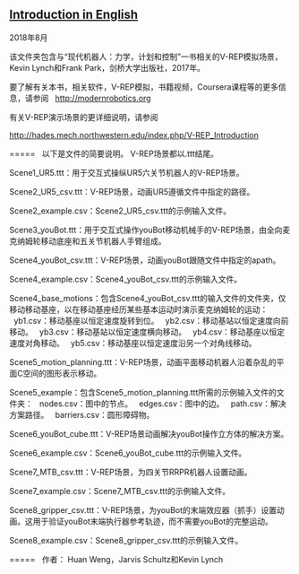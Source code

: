 ## [Introduction in English](https://github.com/zhiwen-chen/V-REP_scenes/blob/master/README_EN.md "Introduction in English")

2018年8月

该文件夹包含与“现代机器人：力学，计划和控制”一书相关的V-REP模拟场景，Kevin Lynch和Frank Park，剑桥大学出版社，2017年。

要了解有关本书，相关软件，V-REP模拟，书籍视频，Coursera课程等的更多信息，请参阅
 
http://modernrobotics.org

有关V-REP演示场景的更详细说明，请参阅

http://hades.mech.northwestern.edu/index.php/V-REP_Introduction

=====
 
以下是文件的简要说明。 V-REP场景都以.ttt结尾。

Scene1_UR5.ttt：用于交互式操纵UR5六关节机器人的V-REP场景。

Scene2_UR5_csv.ttt：V-REP场景，动画UR5遵循文件中指定的路径。

Scene2_example.csv：Scene2_UR5_csv.ttt的示例输入文件。

Scene3_youBot.ttt：用于交互式操作youBot移动机械手的V-REP场景，由全向麦克纳姆轮移动底座和五关节机器人手臂组成。

Scene4_youBot_csv.ttt：V-REP场景，动画youBot跟随文件中指定的apath。

Scene4_example.csv：Scene4_youBot_csv.ttt的示例输入文件。

Scene4_base_motions：包含Scene4_youBot_csv.ttt的输入文件的文件夹，仅移动移动基座，以在移动基座经历某些基本运动时演示麦克纳姆轮的运动：
  yb1.csv：移动基座以恒定速度旋转到位。
  yb2.csv：移动基站以恒定速度向前移动。
  yb3.csv：移动基站以恒定速度横向移动。
  yb4.csv：移动基座以恒定速度对角移动。
  yb5.csv：移动基座以恒定速度沿另一个对角线移动。

Scene5_motion_planning.ttt：V-REP场景，动画平面移动机器人沿着杂乱的平面C空间的图形表示移动。

Scene5_example：包含Scene5_motion_planning.ttt所需的示例输入文件的文件夹：
  nodes.csv：图中的节点。
  edges.csv：图中的边。
  path.csv：解决方案路径。
  barriers.csv：圆形障碍物。

Scene6_youBot_cube.ttt：V-REP场景动画解决youBot操作立方体的解决方案。

Scene6_example.csv：Scene6_youBot_cube.ttt的示例输入文件。

Scene7_MTB_csv.ttt：V-REP场景，为四关节RRPR机器人设置动画。

Scene7_example.csv：Scene7_MTB_csv.ttt的示例输入文件。

Scene8_gripper_csv.ttt：V-REP场景，为youBot的末端效应器（抓手）设置动画。这用于验证youBot末端执行器参考轨迹，而不需要youBot的完整运动。

Scene8_example.csv：Scene8_gripper_csv.ttt的示例输入文件。

=====
 
作者：
Huan Weng，Jarvis Schultz和Kevin Lynch
